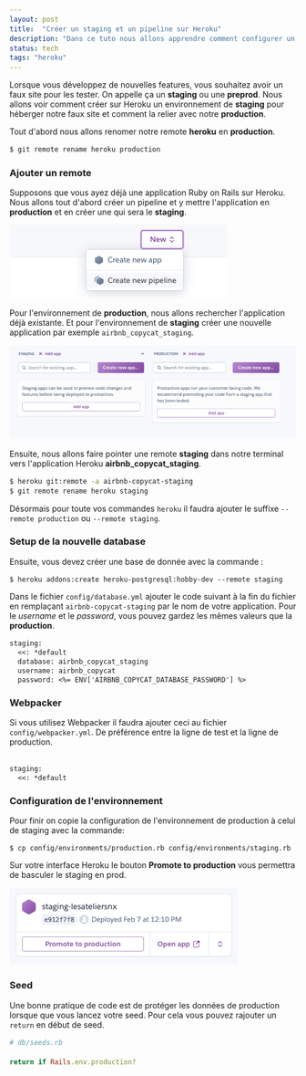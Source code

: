 ```yaml
---
layout: post
title:  "Créer un staging et un pipeline sur Heroku"
description: "Dans ce tuto nous allons apprendre comment configurer un environnement de staging."
status: tech
tags: "heroku"
---
```


Lorsque vous développez de nouvelles features, vous souhaitez avoir un faux site pour les tester. On appelle ça un **staging** ou une **preprod**. Nous allons voir comment créer sur Heroku un environnement de **staging** pour héberger notre faux site et comment la relier avec notre **production**.

Tout d'abord nous allons renomer notre remote **heroku** en **production**.

```sh
$ git remote rename heroku production
```

### Ajouter un remote

Supposons que vous ayez déjà une application Ruby on Rails sur Heroku. Nous allons tout d'abord créer un pipeline et y mettre l'application en **production** et en créer une qui sera le **staging**.

<img src="/images/posts/staging-env/new-pipeline.png" class="image" alt="New Pipeline">

Pour l'environnement de **production**, nous allons rechercher l'application déjà existante. Et pour l'environnement de **staging** créer une nouvelle application par exemple `airbnb_copycat_staging`.

<img src="/images/posts/staging-env/applications.png" class="image" alt="application">

Ensuite, nous allons faire pointer une remote **staging** dans notre terminal vers l'application Heroku **airbnb_copycat_staging**.

```sh
$ heroku git:remote -a airbnb-copycat-staging
$ git remote rename heroku staging
```

Désormais pour toute vos commandes `heroku` il faudra ajouter le suffixe `--remote production` ou `--remote staging`.

### Setup de la nouvelle database

Ensuite, vous devez créer une base de donnée avec la commande :

```
$ heroku addons:create heroku-postgresql:hobby-dev --remote staging
```

Dans le fichier `config/database.yml` ajouter le code suivant à la fin du fichier en remplaçant `airbnb-copycat-staging` par le nom de votre application. Pour le *username* et le *password*, vous pouvez gardez les mêmes valeurs que la **production**.

```
staging:
  <<: *default
  database: airbnb_copycat_staging
  username: airbnb_copycat
  password: <%= ENV['AIRBNB_COPYCAT_DATABASE_PASSWORD'] %>
```

### Webpacker

Si vous utilisez Webpacker il faudra ajouter ceci au fichier `config/webpacker.yml`. De préférence entre la ligne de test et la ligne de production.

```

staging:
  <<: *default
```

### Configuration de l'environnement

Pour finir on copie la configuration de l'environnement de production à celui de staging avec la commande:

```
$ cp config/environments/production.rb config/environments/staging.rb
```

Sur votre interface Heroku le bouton **Promote to production** vous permettra de basculer le staging en prod.

<img src="/images/posts/staging-env/promote-to-production.png" class="image" alt="Promote to production">

### Seed

Une bonne pratique de code est de protéger les données de production lorsque que vous lancez votre seed. Pour cela vous pouvez rajouter un `return` en début de seed.

```ruby
# db/seeds.rb

return if Rails.env.production?
```
